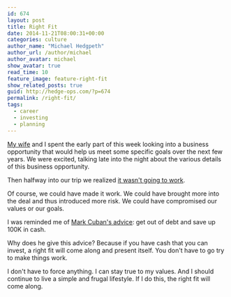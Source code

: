 ```yaml
---
id: 674
layout: post
title: Right Fit
date: 2014-11-21T08:00:31+00:00
categories: culture
author_name: "Michael Hedgpeth"
author_url: /author/michael
author_avatar: michael
show_avatar: true
read_time: 10
feature_image: feature-right-fit
show_related_posts: true 
guid: http://hedge-ops.com/?p=674
permalink: /right-fit/
tags:
  - career
  - investing
  - planning
---
```

[My wife](http://www.anniehedgie.com) and I spent the early part of this week looking into a business opportunity that would help us meet some specific goals over the next few years. We were excited, talking late into the night about the various details of this business opportunity.

Then halfway into our trip we realized [it wasn't going to work](/failure-masquerading-as-success/).<!--more-->

Of course, we could have made it work. We could have brought more into the deal and thus introduced more risk. We could have compromised our values or our goals.

I was reminded me of [Mark Cuban's advice](http://blogmaverick.com/2010/08/25/the-best-investment-advice-you-will-ever-get/): get out of debt and save up 100K in cash.

Why does he give this advice? Because if you have cash that you can invest, a right fit will come along and present itself. You don't have to go try to make things work.

I don't have to force anything. I can stay true to my values. And I should continue to live a simple and frugal lifestyle. If I do this, the right fit will come along.